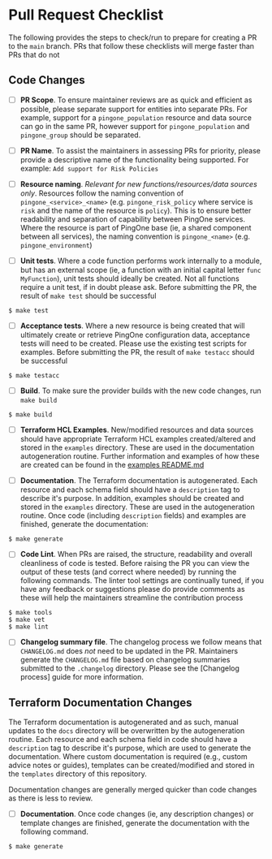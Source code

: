 # Pull Request Checklist

The following provides the steps to check/run to prepare for creating a PR to the `main` branch.  PRs that follow these checklists will merge faster than PRs that do not

## Code Changes

- [ ] **PR Scope**. To ensure maintainer reviews are as quick and efficient as possible, please separate support for entities into separate PRs.  For example, support for a `pingone_population` resource and data source can go in the same PR, however support for `pingone_population` and `pingone_group` should be separated.

- [ ] **PR Name**. To assist the maintainers in assessing PRs for priority, please provide a descriptive name of the functionality being supported.  For example: `Add support for Risk Policies`

- [ ] **Resource naming**. _Relevant for new functions/resources/data sources only_. Resources follow the naming convention of `pingone_<service>_<name>` (e.g. `pingone_risk_policy` where service is `risk` and the name of the resource is `policy`).  This is to ensure better readability and separation of capability between PingOne services.  Where the resource is part of PingOne base (ie, a shared component between all services), the naming convention is `pingone_<name>` (e.g. `pingone_environment`)

- [ ] **Unit tests**. Where a code function performs work internally to a module, but has an external scope (ie, a function with an initial capital letter `func MyFunction`), unit tests should ideally be created.  Not all functions require a unit test, if in doubt please ask.  Before submitting the PR, the result of `make test` should be successful

```shell
$ make test
```

- [ ] **Acceptance tests**. Where a new resource is being created that will ultimately create or retrieve PingOne configuration data, acceptance tests will need to be created.  Please use the existing test scripts for examples.  Before submitting the PR, the result of `make testacc` should be successful

```shell
$ make testacc
```

- [ ] **Build**. To make sure the provider builds with the new code changes, run `make build`

```shell
$ make build
```

- [ ] **Terraform HCL Examples**. New/modified resources and data sources should have appropriate Terraform HCL examples created/altered and stored in the `examples` directory.  These are used in the documentation autogeneration routine.  Further information and examples of how these are created can be found in the [examples README.md](../examples/README.md)

- [ ] **Documentation**. The Terraform documentation is autogenerated.  Each resource and each schema field should have a `description` tag to describe it's purpose.  In addition, examples should be created and stored in the `examples` directory.  These are used in the autogeneration routine.  Once code (including `description` fields) and examples are finished, generate the documentation:

```shell
$ make generate
```

- [ ] **Code Lint**. When PRs are raised, the structure, readability and overall cleanliness of code is tested.  Before raising the PR you can view the output of these tests (and correct where needed) by running the following commands.  The linter tool settings are continually tuned, if you have any feedback or suggestions please do provide comments as these will help the maintainers streamline the contribution process

```shell
$ make tools
$ make vet
$ make lint
```

- [ ] **Changelog summary file**.  The changelog process we follow means that `CHANGELOG.md` does _not_ need to be updated in the PR.  Maintainers generate the `CHANGELOG.md` file based on changelog summaries submitted to the `.changelog` directory.  Please see the [Changelog process] guide for more information.


## Terraform Documentation Changes

The Terraform documentation is autogenerated and as such, manual updates to the `docs` directory will be overwritten by the autogeneration routine.  Each resource and each schema field in code should have a `description` tag to describe it's purpose, which are used to generate the documentation.  Where custom documentation is required (e.g., custom advice notes or guides), templates can be created/modified and stored in the `templates` directory of this repository.

Documentation changes are generally merged quicker than code changes as there is less to review.

- [ ] **Documentation**. Once code changes (ie, any description changes) or template changes are finished, generate the documentation with the following command.

```shell
$ make generate
```
